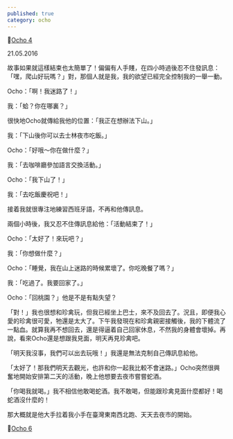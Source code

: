 ```yaml
---
published: true
category: ocho
---
```

🔼[Ocho 4](https://tsainei.com/Ocho-4-%E7%A0%B4%E6%88%92/)

21.05.2016

故事如果就這樣結束也太簡單了！偏偏有人手賤，在四小時過後忍不住發訊息：「嘿，爬山好玩嗎？」對，那個人就是我，我的欲望已經完全控制我的一舉一動。

Ocho：「啊！我迷路了！」

我：「蛤？你在哪裏？」

很快地Ocho就傳給我他的位置：「我正在想辦法下山。」

我：「下山後你可以去士林夜市吃飯。」

Ocho：「好哦～你在做什麼？」

我：「去咖啡廳參加語言交換活動。」

Ocho：「我下山了！」

我：「去吃飯慶祝吧！」

接着我就很專注地練習西班牙語，不再和他傳訊息。

兩個小時後，我又忍不住傳訊息給他：「活動結束了！」

Ocho：「太好了！來玩吧？」

我：「你想做什麼？」

Ocho：「睡覺，我在山上迷路的時候累壞了。你吃晚餐了嗎？」

我：「吃過了。我要回家了。」

Ocho：「回桃園？」他是不是有點失望？

「對！」我也很想和珍禽玩，但我已經坐上巴士，來不及回去了。況且，即便我心愛的珍禽很可愛，牠還是太大了。下午我發現在和珍禽親密接觸後，我的下體流了一點血。就算我再不想回去，還是得逼着自己回家休息，不然我的身體會壞掉。再說，看來Ocho還是想跟我見面，明天再見珍禽吧。

「明天我沒事，我們可以出去玩哦！」我還是無法克制自己傳訊息給他。

「太好了！那我們明天去觀光，也許和你一起我比較不會迷路。」Ocho突然很興奮地開始安排第二天的活動，晚上他想要去夜市嘗嘗蛇酒。

「你喝我就喝。」我不相信他敢喝蛇酒。我不敢喝，但能跟珍禽見面什麼都好！喝蛇酒沒什麼的！

那大概就是他大手拉着我小手在臺灣東南西北跑、天天去夜市的開始。

🔽[Ocho 6](https://tsainei.com/Ocho-6-%E5%BF%83%E8%99%9B/)
